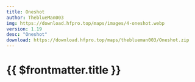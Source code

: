 ```yaml
---
title: Oneshot
author: TheblueMan003
img: https://download.hfpro.top/maps/images/4-oneshot.webp
version: 1.19
desc: "Oneshot"
download: https://download.hfpro.top/maps/theblueman003/Oneshot.zip
---
```


# {{ $frontmatter.title }}

